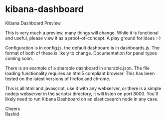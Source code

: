 kibana-dashboard
================

Kibana Dashboard Preview

This is very much a preview, many things will change. While it is functional and
useful, please view it as a proof-of-concept. A play ground for ideas :-)

Configuration is in config.js, the default dashboard is in dashboards.js. The
format of both of these is likely to change. Documentation for panel types 
coming soon.

There is an example of a sharable dashboard in sharable.json. The file loading
functionality requires an html5 compliant browser. This has been tested on the 
latest versions of firefox and chrome. 

This is all html and javascript, use it with any webserver, or there is a simple
nodejs webserver in the scripts/ directory, it will listen on port 8000. You'll
likely need to run Kibana Dashboard on an elasticsearch node in any case.

Cheers  
Rashid
